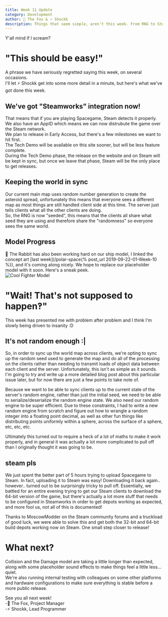 ```yaml
---
title: Week 11 Update
category: Development
author: 🦊 The Fox & ⚡ Shockk
description: Things that seem simple, aren't this week. From RNG to Steamworks, stuff that should have been easy really wasn't.
---
```


Y'all mind if I scream?

# "This should be easy!"

A phrase we have seriously regretted saying this week, on several occasions.  
I'll let ⚡ Shockk get into some more detail in a minute, but here's what we've got done this week.

## We've got "Steamworks" integration now!
That means that if you are playing Spacegame, Steam detects it properly. We also have an AppID which means we can now distrubute the game over the Steam network.  
We plan to release in Early Access, but there's a few milestones we want to hit first.  
The Tech Demo will be available on this site sooner, but will be less feature complete.  
During the Tech Demo phase, the release on the website and on Steam will be kept in sync, but once we leave that phase, Steam will be the only place to get releases.

## Keeping the world in sync

Our current main map uses random number generation to create the asteroid spread, unfortunately this means that everyone sees a different map as most things are still handled client side at this time. The server just tells clients what all the other clients are doing.  
So, the RNG is now "seeded", this means that the clients all share what seed they are using and therefore share the "randomness" so everyone sees the same world.

## Model Progress

🐰 The Rabbit has also been working hard on our ship model, I linked the concept art [last week](/polar-space{% post_url 2019-09-22-01-Week-10 %}), and it's coming along nicely. We hope to replace our placeholder model with it soon. Here's a sneak peek.  
![Cool Fighter Model](/polar-space/assets/img/f_mod1.png)

# "Wait! That's not supposed to happen‽"

This week has presented me with problem after problem and I think I'm slowly being driven to insanity :D

## It's not random enough :|

So, in order to sync up the world map across clients, we're opting to sync up the random seed used to generate the map and do all of the processing on the clients rather than needing to transmit loads of object data between each client and the server. Unfortunately, this isn't as simple as it sounds. I'm going to try and write up a more detailed blog post about this particular issue later, but for now there are just a few points to take note of.

Because we want to be able to sync clients up to the current state of the server's random engine, rather than just the initial seed, we need to be able to serialize/deserialize the random engine state. We also need our random engine to be super efficient. Due to these constraints, I had to write a new random engine from scratch and figure out how to wrangle a random integer into a floating point decimal, as well as other fun things like distributing points uniformly within a sphere, across the surface of a sphere, etc, etc, etc.

Ultimately this turned out to require a heck of a lot of maths to make it work properly, and in general it was actually a lot more complicated to pull off than I originally thought it was going to be.

## steam pls

We just spent the better part of 5 hours trying to upload Spacegame to Steam. In fact, uploading it to Steam was easy! Downloading it back again.. however.. turned out to be surprisingly tricky to pull off. Essentially, we battled for an entire evening trying to get our Steam clients to download the 64-bit version of the game, but there's actually a lot more stuff that needs to be configured in Steamworks in order to get depots working as expected, and more fool us, not all of this is documented!

Thanks to MoscowModder on the Steam community forums and a truckload of good luck, we were able to solve this and get both the 32-bit and 64-bit build depots working now on Steam. One small step closer to release!

# What next?

Collision and the Damage model are taking a little longer than expected, along with some placeholder sound effects to make things feel a little less... quiet.  
We're also running internal testing with colleagues on some other platforms and hardware configurations to make sure everything is stable before a more public release.

See you all next week!  
-🦊 The Fox, Project Manager  
-⚡ Shockk, Lead Programmer
